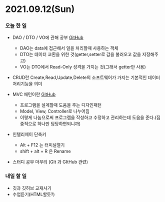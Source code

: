 # 2021.09.12(Sun)
### 오늘 한 일
* DAO / DTO / VO에 관해 공부  [GitHub](https://github.com/Dokuny/MyProgrammingHistory/blob/main/ETC/Web/Concept/DAO_DTO_VO.md)
   * DAO는 data에 접근해서 일을 처리할때 사용하는 객체  
   * DTO는 데이터 교환을 위한 것(getter,setter로 값을 불러오고 값을 지정해주고)
   * VO는 DTO에서 Read-Only 성격을 가지는 것(그래서 getter만 사용)


* CRUD란 Create,Read,Update,Delete의 소프트웨어가 가지는 기본적인 데이터 처리기능을 의미

* MVC 패턴이란 [GitHub](https://github.com/Dokuny/MyProgrammingHistory/blob/main/ETC/Web/Concept/MVC.md)
  * 프로그램을 설계할때 도움을 주는 디자인패턴
  * Model, View, Controller로 나누어짐
  * 이렇게 나눔으로써 프로그램을 작성하고 수정하고 관리하는데 도움을 준다.(집중적으로 하나만 담당하면되니까)

* 인텔리제이 단축키
  * Alt + F12 는 터미널열기
  * shift + alt + R 은 Rename

* 스터디 공부 마무리 (GIt 과 GItHub 관련)

### 내일 할 일
* 깃과 깃허브 교재사기
* 수업듣기(HTML할듯?)

